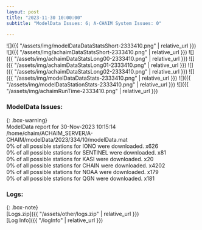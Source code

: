 ```yaml
---
layout: post
title: "2023-11-30 10:00:00"
subtitle: "ModelData Issues: 6; A-CHAIM System Issues: 0"

---
```


![]({{ "/assets/img/modelDataDataStatsShort-2333410.png" | relative_url }})
![]({{ "/assets/img/achaimDataStatsShort-2333410.png" | relative_url }})
![]({{ "/assets/img/achaimDataStatsLong00-2333410.png" | relative_url }})
![]({{ "/assets/img/achaimDataStatsLong01-2333410.png" | relative_url }})
![]({{ "/assets/img/achaimDataStatsLong02-2333410.png" | relative_url }})
![]({{ "/assets/img/modelDataDataStats-2333410.png" | relative_url }})
![]({{ "/assets/img/modelDataStationStats-2333410.png" | relative_url }})
![]({{ "/assets/img/achaimRunTime-2333410.png" | relative_url }})


### ModelData Issues:  
  
{: .box-warning}  
 ModelData report for 30-Nov-2023 10:15:14   
 /home/chaim/ACHAIM_SERVER/A-CHAIM/modelData/2023/334/10/modelData.mat   
 0% of all possible stations for IONO were downloaded. x626   
 0% of all possible stations for SENTINEL were downloaded. x81   
 0% of all possible stations for KASI were downloaded. x20   
 0% of all possible stations for CHAIN were downloaded. x4202   
 0% of all possible stations for NOAA were downloaded. x179   
 0% of all possible stations for QGN were downloaded. x181   
  


### Logs:  
  
{: .box-note}  
[Logs.zip]({{ "/assets/other/logs.zip" | relative_url }})  
[Log Info]({{ "/logInfo" | relative_url }})  
